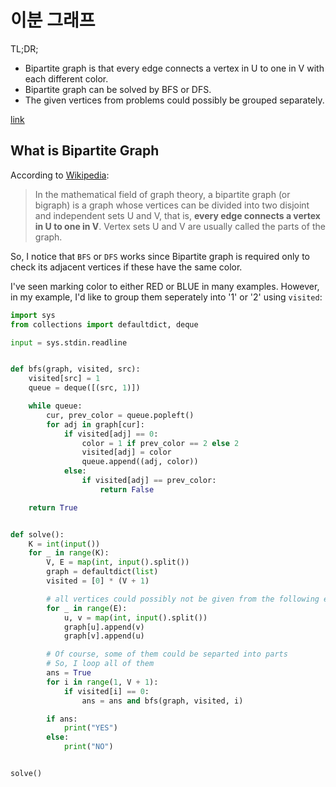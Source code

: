 # 이분 그래프

TL;DR;

- Bipartite graph is that every edge connects a vertex in U to one in V with each different color.
- Bipartite graph can be solved by BFS or DFS.
- The given vertices from problems could possibly be grouped separately.

[link](https://www.acmicpc.net/problem/1707)

## What is Bipartite Graph

According to [Wikipedia](https://en.wikipedia.org/wiki/Bipartite_graph):

> In the mathematical field of graph theory, a bipartite graph (or bigraph) is a graph whose vertices can be divided into two disjoint and independent sets U and V, that is, **every edge connects a vertex in U to one in V**. Vertex sets U and V are usually called the parts of the graph.

So, I notice that `BFS` or `DFS` works since Bipartite graph is required only to check its adjacent vertices if these have the same color.

I've seen marking color to either RED or BLUE in many examples. However, in my example, I'd like to group them seperately into '1' or '2' using `visited`:

```python
import sys
from collections import defaultdict, deque

input = sys.stdin.readline


def bfs(graph, visited, src):
    visited[src] = 1
    queue = deque([(src, 1)])

    while queue:
        cur, prev_color = queue.popleft()
        for adj in graph[cur]:
            if visited[adj] == 0:
                color = 1 if prev_color == 2 else 2
                visited[adj] = color
                queue.append((adj, color))
            else:
                if visited[adj] == prev_color:
                    return False

    return True


def solve():
    K = int(input())
    for _ in range(K):
        V, E = map(int, input().split())
        graph = defaultdict(list)
        visited = [0] * (V + 1)

        # all vertices could possibly not be given from the following edges
        for _ in range(E):
            u, v = map(int, input().split())
            graph[u].append(v)
            graph[v].append(u)

        # Of course, some of them could be separted into parts
        # So, I loop all of them
        ans = True
        for i in range(1, V + 1):
            if visited[i] == 0:
                ans = ans and bfs(graph, visited, i)

        if ans:
            print("YES")
        else:
            print("NO")


solve()
```
